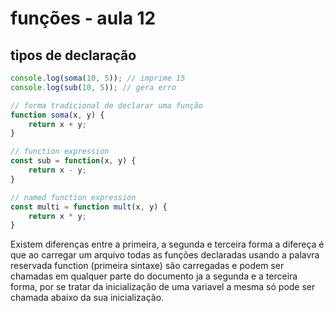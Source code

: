 # funções - aula 12
## tipos de declaração

```javascript
console.log(soma(10, 5)); // imprime 15
console.log(sub(10, 5)); // gera erro

// forma tradicional de declarar uma função
function soma(x, y) {
    return x + y;
}

// function expression
const sub = function(x, y) {
    return x - y;
}

// named function expression
const multi = function mult(x, y) {
    return x * y;
}
```

Existem diferenças entre a primeira, a segunda e terceira forma a difereça é que ao carregar um arquivo todas as funções declaradas usando a palavra reservada function (primeira sintaxe) são carregadas e podem ser chamadas em qualquer parte do documento ja a segunda e a terceira forma, por se tratar da inicialização de uma variavel a mesma só pode ser chamada abaixo da sua inicialização.
